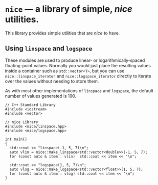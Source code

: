 # `nice` &mdash; a library of simple, *nice* utilities.

This library provides simple utilities that are *nice* to have.

## Using `linspace` and `logspace`

These modules are used to produce linear- or logarithmically-spaced
floating-point values. Normally you would just place the resulting
values inside a container such as `std::vector<T>`, but you can use
`nice::linspace_iterator` and `nice::logspace_iterator` directly to
iterate over the values without needing to store them.

As with most other implementations of `linspace` and `logspace`, the
default number of values generated is 100.

```
// C++ Standard Library
#include <iostream>
#include <vector>

// nice Library
#include <nice/linspace.hpp>
#include <nice/logspace.hpp>

int main()
{
  std::cout << "linspace(-1, 5, 7)\n";
  auto vlin = nice::make_linspace<std::vector<double>>(-1, 5, 7);
  for (const auto & item : vlin)  std::cout << item << "\n";

  std::cout << "logspace(1, 5, 7)\n";
  auto vlog = nice::make_logspace<std::vector<float>>(1, 5, 7);
  for (const auto & item : vlog) std::cout << item << "\n";
}
```
